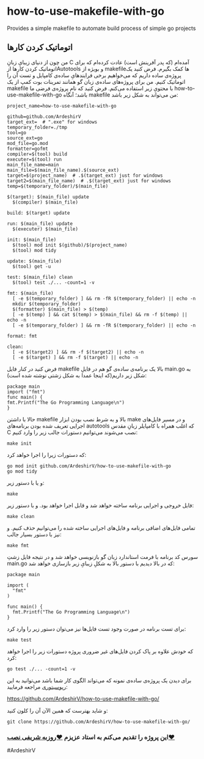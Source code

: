 # how-to-use-makefile-with-go
Provides a simple makefile to automate build process of simple go projects
## اتوماتیک کردن کارها

من چون از دنیای زیبایِ زبانِ  C آمده‌ام (که پدر آفرینش است) عادت کرده‌ام که برای اتوماتیک کردن کارها ازAutotools و بویژه از makefileها کمک بگیرم. فرض کنید یک پروژه‌ی ساده داریم که می‌خواهیم برخی فرایندهایِ ساده‌ی کامپایل و تست آن را اتوماتیک کنیم. من برای پروژه‌های ساده‌ی زبان گو همانند تمرینات بوت کمپ از یک makefile با محتویِ زیر استفاده می‌کنم. فرض کنید که نام پروژه‌ی فرضی ما how-to-use-makefile-with-go باشد؛ آنگاه makefile من می‌تواند به شکل زیر باشد:


    project_name=how-to-use-makefile-with-go

    github=github.com/ArdeshirV
    target_ext=  # ".exe" for windows
    temporary_folder=./tmp
    tool=go
    source_ext=go
    mod_file=go.mod
    formatter=gofmt
    compiler=$(tool) build
    executer=$(tool) run
    main_file_name=main
    main_file=$(main_file_name).$(source_ext)
    target=$(project_name)  # .$(target_ext) just for windows
    target2=$(main_file_name)  # .$(target_ext) just for windows
    temp=$(temporary_folder)/$(main_file)

    $(target): $(main_file) update
      $(compiler) $(main_file)

    build: $(target) update

    run: $(main_file) update
      $(executer) $(main_file)

    init: $(main_file)
      $(tool) mod init $(github)/$(project_name)
      $(tool) mod tidy

    update: $(main_file)
      $(tool) get -u

    test: $(main_file) clean
      $(tool) test ./... -count=1 -v

    fmt: $(main_file)
      [ -e $(temporary_folder) ] && rm -fR $(temporary_folder) || echo -n
      mkdir $(temporary_folder)
      $(formatter) $(main_file) > $(temp)
      [ -e $(temp) ] && cat $(temp) > $(main_file) && rm -f $(temp) || echo -n
      [ -e $(temporary_folder) ] && rm -fR $(temporary_folder) || echo -n

    format: fmt

    clean:
      [ -e $(target2) ] && rm -f $(target2) || echo -n
      [ -e $(target) ] && rm -f $(target) || echo -n


فرض کنید در کنار فایل makefile بالا یک برنامه‌ی ساده‌ی گو هم در فایلِ main.go به شکل زیر داریم(که اینجا عمدا به شکل زشتی نوشته شده‌ است):

    package main
    import ("fmt")
    func main() {
    fmt.Printf("The Go Programming Language\n")
    }


حالا با داشتن makefile بالا و به شرط نصب بودن ابزار make و در مسیر فایل‌های اجرایی تعریف شده بودن برنامه‌های autotools که اغلب همراه با کامپایلر زبانِ مقدس C نصب می‌شوند می‌توانیم دستورات جالب زیر را وارد کنیم:

    make init
که دستورات زیرا را اجرا خواهد کرد:

    go mod init github.com/ArdeshirV/how-to-use-makefile-with-go
    go mod tidy


و یا با دستور زیر:

    make
    
    
فایل خروجی و اجرایی برنامه ساخته خواهد شد و قابل اجرا خواهد بود.
و با دستور زیر:

    make clean
    
    
تمامی فایل‌های اضافی برنامه و فایل‌های اجرایی ساخته شده را می‌توانیم حذف کنیم.
و نیز با دستور بسیار جالب:

    make fmt
    
    
سورس کد برنامه با فرمت استاندارد زبان گو بازنویسی خواهد شد و در نتیجه فایل زشتِ main.go که در بالا دیدیم با دستور بالا به شکلِ زیبایِ زیر بازسازی خواهد شد:

    package main

    import (
      "fmt"
    )

    func main() {
      fmt.Printf("The Go Programming Language\n")
    }

برای تست برنامه در صورت وجود تست فایل‌ها نیز می‌توان دستور زیر را وارد کرد:

    make test
    
    
که خودش علاوه بر پاک کردن فایل‌های غیر ضروری پروژه دستورات زیر را اجرا خواهد کرد:

    go test ./... -count=1 -v
 
 
برای دیدن یک پروژه‌ی ساده‌ی نمونه که می‌تواند الگوی کار شما باشد می‌توانید به این [رپوسیتوری](https://github.com/ArdeshirV/how-to-use-makefile-with-go/) مراجعه فرمایید:

https://github.com/ArdeshirV/how-to-use-makefile-with-go/

و شاید بهترست که همین الآن آن را کلون کنید:

    git clone https://github.com/ArdeshirV/how-to-use-makefile-with-go/


### این پروژه را تقدیم می‌کنم به استاد عزیزم [❤روزبه شریفی نصب❤](https://github.com/rsharifnasab) 

#ArdeshirV
